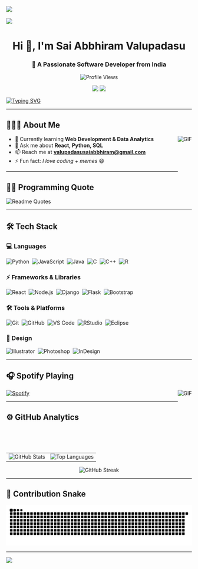 <!-- Top Divider -->
<img src="https://user-images.githubusercontent.com/73097560/115834477-dbab4500-a447-11eb-908a-139a6edaec5c.gif">

<!-- Banner -->
![](https://github.com/halfrost/halfrost/blob/master/icons/header_.png)

<h1 align="center">Hi 👋, I'm Sai Abbhiram Valupadasu</h1>
<h3 align="center">🚀 A Passionate Software Developer from India</h3>

<p align="center">
  <img src="https://komarev.com/ghpvc/?username=valupadasusaiabbhiram&label=Profile%20views&color=0e75b6&style=flat" alt="Profile Views" /> 
</p>

<p align="center">
  <a href="mailto:valupadasusaiabbhiram@gmail.com"><img src="https://img.shields.io/badge/Email-Contact%20Me-blue?style=for-the-badge&logo=gmail" /></a>
  <a href="https://www.linkedin.com/in/saiabbhiram-valupadasu"><img src="https://img.shields.io/badge/LinkedIn-Connect-blue?style=for-the-badge&logo=linkedin" /></a>

</p>

[![Typing SVG](https://readme-typing-svg.demolab.com?font=Jetbrains+Mono&pause=1000&color=F74444&width=700&lines=I'm+a+Web+Developer+and+Data+Analytics+Enthusiast)](https://git.io/typing-svg)

---

## 👨🏻‍💻 About Me
<img align="right" alt="GIF" height="160px" src="https://media.giphy.com/media/du3J3cXyzhj75IOgvA/giphy.gif" />

- 🌱 Currently learning **Web Development & Data Analytics**  
- 💬 Ask me about **React, Python, SQL**  
- 📫 Reach me at **valupadasusaiabbhiram@gmail.com**  
- ⚡ Fun fact: *I love coding + memes* 😄  

---

## ✍🏻 Programming Quote
![Readme Quotes](https://quotes-github-readme.vercel.app/api?type=horizontal&theme=light)

---

## 🛠 Tech Stack  

### 💻 Languages  
![Python](https://img.shields.io/badge/-Python-05122A?style=flat&logo=python)&nbsp;
![JavaScript](https://img.shields.io/badge/-JavaScript-05122A?style=flat&logo=javascript)&nbsp;
![Java](https://img.shields.io/badge/-Java-05122A?style=flat&logo=java&logoColor=FFA518)&nbsp;
![C](https://img.shields.io/badge/-C-05122A?style=flat&logo=c)&nbsp;
![C++](https://img.shields.io/badge/-C++-05122A?style=flat&logo=c%2B%2B)&nbsp;
![R](https://img.shields.io/badge/-R-05122A?style=flat&logo=r)

### ⚡ Frameworks & Libraries  
![React](https://img.shields.io/badge/-React-05122A?style=flat&logo=react)&nbsp;
![Node.js](https://img.shields.io/badge/-Node.js-05122A?style=flat&logo=node.js)&nbsp;
![Django](https://img.shields.io/badge/-Django-05122A?style=flat&logo=django)&nbsp;
![Flask](https://img.shields.io/badge/-Flask-05122A?style=flat&logo=flask)&nbsp;
![Bootstrap](https://img.shields.io/badge/-Bootstrap-05122A?style=flat&logo=bootstrap)

### 🛠 Tools & Platforms  
![Git](https://img.shields.io/badge/-Git-05122A?style=flat&logo=git)&nbsp;
![GitHub](https://img.shields.io/badge/-GitHub-05122A?style=flat&logo=github)&nbsp;
![VS Code](https://img.shields.io/badge/-VS%20Code-05122A?style=flat&logo=visual-studio-code)&nbsp;
![RStudio](https://img.shields.io/badge/-RStudio-05122A?style=flat&logo=rstudio)&nbsp;
![Eclipse](https://img.shields.io/badge/-Eclipse-05122A?style=flat&logo=eclipse-ide)

### 🎨 Design  
![Illustrator](https://img.shields.io/badge/-Illustrator-05122A?style=flat&logo=adobe-illustrator)&nbsp;
![Photoshop](https://img.shields.io/badge/-Photoshop-05122A?style=flat&logo=adobe-photoshop)&nbsp;
![InDesign](https://img.shields.io/badge/-InDesign-05122A?style=flat&logo=adobe-indesign)
  
---

## 🎧 Spotify Playing  
<img align="right" alt="GIF" height="170px" src="https://media.giphy.com/media/J5B1Y8QZnzXXbLQIBu/giphy.gif" />

[![Spotify](https://novatorem.visualbean.vercel.app/api/spotify)](https://open.spotify.com/user/1112981871)

---

## ⚙️ GitHub Analytics  

<p align="center">
  <table>
    <tr>
      <td>
        <img src="https://github-readme-stats.vercel.app/api?username=valupadasusaiabbhiram&show_icons=true&theme=default" alt="GitHub Stats" />
      </td>
      <td>
        <img src="https://github-readme-stats.vercel.app/api/top-langs?username=valupadasusaiabbhiram&layout=compact&theme=default" alt="Top Languages" />
      </td>
    </tr>
  </table>
</p>

<p align="center">
  <img src="https://github-readme-streak-stats.herokuapp.com/?user=valupadasusaiabbhiram&theme=default" alt="GitHub Streak" />
</p>


---

## 🐍 Contribution Snake  
![snake gif](https://github.com/ValupadasuSaiabbhiram/ValupadasuSaiabbhiram/blob/output/github-snake.svg)

---

<!-- Bottom Divider -->
<img src="https://user-images.githubusercontent.com/73097560/115834477-dbab4500-a447-11eb-908a-139a6edaec5c.gif">

